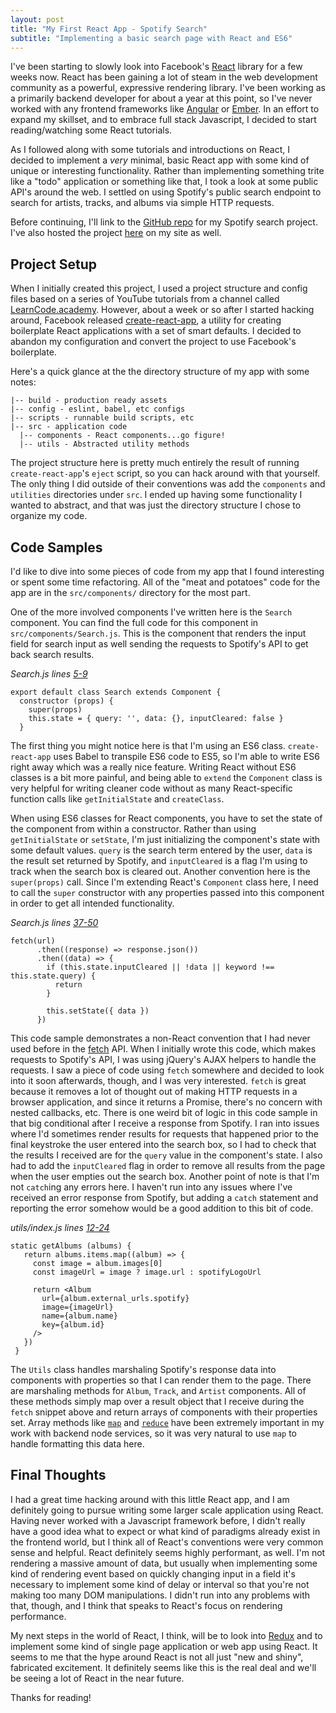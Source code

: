 ```yaml
---
layout: post
title: "My First React App - Spotify Search"
subtitle: "Implementing a basic search page with React and ES6"
---
```

I've been starting to slowly look into Facebook's [React](https://facebook.github.io/react/) library for a few weeks now. React has been gaining a lot of steam in the web development community as a powerful, expressive rendering library. I've been working as a primarily backend developer for about a year at this point, so I've never worked with any frontend frameworks like [Angular](https://angularjs.org/) or [Ember](http://emberjs.com/). In an effort to expand my skillset, and to embrace full stack Javascript, I decided to start reading/watching some React tutorials.

As I followed along with some tutorials and introductions on React, I decided to implement a *very* minimal, basic React app with some kind of unique or interesting functionality. Rather than implementing something trite like a "todo" application or something like that, I took a look at some public API's around the web. I settled on using Spotify's public search endpoint to search for artists, tracks, and albums via simple HTTP requests.

Before continuing, I'll link to the [GitHub repo](https://github.com/kpollich/spotify-react) for my Spotify search project. I've also hosted the project [here](/spotify-search) on my site as well.

## Project Setup

When I initially created this project, I used a project structure and config files based on a series of YouTube tutorials from a channel called [LearnCode.academy](https://www.youtube.com/user/learncodeacademy). However, about a week or so after I started hacking around, Facebook released [create-react-app](https://github.com/facebookincubator/create-react-app), a utility for creating boilerplate React applications with a set of smart defaults. I decided to abandon my configuration and convert the project to use Facebook's boilerplate.

Here's a quick glance at the the directory structure of my app with some notes:

```
|-- build - production ready assets
|-- config - eslint, babel, etc configs
|-- scripts - runnable build scripts, etc
|-- src - application code
  |-- components - React components...go figure!
  |-- utils - Abstracted utility methods
```

The project structure here is pretty much entirely the result of running `create-react-app`'s `eject` script, so you can hack around with that yourself. The only thing I did outside of their conventions was add the `components` and `utilities` directories under `src`. I ended up having some functionality I wanted to abstract, and that was just the directory structure I chose to organize my code.

## Code Samples

I'd like to dive into some pieces of code from my app that I found interesting or spent some time refactoring. All of the "meat and potatoes" code for the app are in the `src/components/` directory for the most part.

One of the more involved components I've written here is the `Search` component. You can find the full code for this component in `src/components/Search.js`. This is the component that renders the input field for search input as well sending the requests to Spotify's API to get back search results.

*Search.js lines [5-9](https://github.com/kpollich/spotify-react/blob/master/src/components/Search.js#L5-L9)*

```
export default class Search extends Component {
  constructor (props) {
    super(props)
    this.state = { query: '', data: {}, inputCleared: false }
  }
```

The first thing you might notice here is that I'm using an ES6 class. `create-react-app` uses Babel to transpile ES6 code to ES5, so I'm able to write ES6 right away which was a really nice feature. Writing React without ES6 classes is a bit more painful, and being able to `extend` the `Component` class is very helpful for writing cleaner code without as many React-specific function calls like `getInitialState` and `createClass`.

When using ES6 classes for React components, you have to set the state of the component from within a constructor. Rather than using `getInitialState` or `setState`, I'm just initializing the component's state with some default values. `query` is the search term entered by the user, `data` is the result set returned by Spotify, and `inputCleared` is a flag I'm using to track when the search box is cleared out. Another convention here is the `super(props)` call. Since I'm extending React's `Component` class here, I need to call the `super` constructor with any properties passed into this component in order to get all intended functionality.

*Search.js lines [37-50](https://github.com/kpollich/spotify-react/blob/master/src/components/Search.js#L37-L50)*

```
fetch(url)
      .then((response) => response.json())
      .then((data) => {
        if (this.state.inputCleared || !data || keyword !== this.state.query) {
          return
        }

        this.setState({ data })
      })
```

This code sample demonstrates a non-React convention that I had never used before in the [fetch](https://developer.mozilla.org/en-US/docs/Web/API/Fetch_API) API. When I initially wrote this code, which makes requests to Spotify's API, I was using jQuery's AJAX helpers to handle the requests. I saw a piece of code using `fetch` somewhere and decided to look into it soon afterwards, though, and I was very interested. `fetch` is great because it removes a lot of thought out of making HTTP requests in a browser application, and since it returns a Promise, there's no concern with nested callbacks, etc. There is one weird bit of logic in this code sample in that big conditional after I receive a response from Spotify. I ran into issues where I'd sometimes render results for requests that happened prior to the final keystroke the user entered into the search box, so I had to check that the results I received are for the `query` value in the component's state. I also had to add the `inputCleared` flag in order to remove all results from the page when the user empties out the search box. Another point of note is that I'm not `catch`ing any errors here. I haven't run into any issues where I've received an error response from Spotify, but adding a `catch` statement and reporting the error somehow would be a good addition to this bit of code.

*utils/index.js lines [12-24](https://github.com/kpollich/spotify-react/blob/master/src/utils/index.js#L12-L24)*

```
static getAlbums (albums) {
   return albums.items.map((album) => {
     const image = album.images[0]
     const imageUrl = image ? image.url : spotifyLogoUrl

     return <Album
       url={album.external_urls.spotify}
       image={imageUrl}
       name={album.name}
       key={album.id}
     />
   })
 }
```

The `Utils` class handles marshaling Spotify's response data into components with properties so that I can render them to the page. There are marshaling methods for `Album`, `Track`, and `Artist` components. All of these methods simply map over a result object that I receive during the `fetch` snippet above and return arrays of components with their properties set. Array methods like [`map`](https://developer.mozilla.org/en-US/docs/Web/JavaScript/Reference/Global_Objects/Array/map) and [`reduce`](https://developer.mozilla.org/en-US/docs/Web/JavaScript/Reference/Global_Objects/Array/reduce) have been extremely important in my work with backend node services, so it was very natural to use `map` to handle formatting this data here.

## Final Thoughts

I had a great time hacking around with this little React app, and I am definitely going to pursue writing some larger scale application using React. Having never worked with a Javascript framework before, I didn't really have a good idea what to expect or what kind of paradigms already exist in the frontend world, but I think all of React's conventions were very common sense and helpful. React definitely seems highly performant, as well. I'm not rendering a massive amount of data, but usually when implementing some kind of rendering event based on quickly changing input in a field it's necessary to implement some kind of delay or interval so that you're not making too many DOM manipulations. I didn't run into any problems with that, though, and I think that speaks to React's focus on rendering performance.

My next steps in the world of React, I think, will be to look into [Redux](https://github.com/reactjs/redux) and to implement some kind of single page application or web app using React. It seems to me that the hype around React is not all just "new and shiny", fabricated excitement. It definitely seems like this is the real deal and we'll be seeing a lot of React in the near future.

Thanks for reading!
